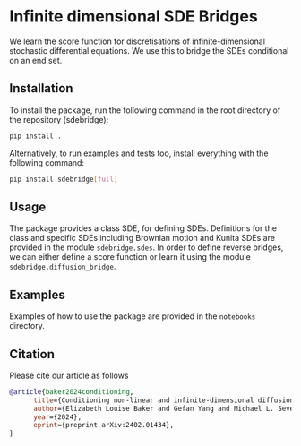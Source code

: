 # Infinite dimensional SDE Bridges

We learn the score function for discretisations of infinite-dimensional stochastic differential equations.
We use this to bridge the SDEs conditional on an end set.

## Installation

To install the package, run the following command in the root directory of the repository (sdebridge):

```bash
pip install .
```
Alternatively, to run examples and tests too, install everything with the following command:

```bash
pip install sdebridge[full]
```

## Usage

The package provides a class SDE, for defining SDEs.
Definitions for the class and specific SDEs including Brownian motion and Kunita SDEs are provided in the module `sdebridge.sdes`.
In order to define reverse bridges, we can either define a score function or learn it using the module `sdebridge.diffusion_bridge`.

## Examples

Examples of how to use the package are provided in the `notebooks` directory.

## Citation

Please cite our article as follows

```bibtex
@article{baker2024conditioning,
      title={Conditioning non-linear and infinite-dimensional diffusion processes},
      author={Elizabeth Louise Baker and Gefan Yang and Michael L. Severinsen and Christy Anna Hipsley and Stefan Sommer},
      year={2024},
      eprint={preprint arXiv:2402.01434},
}
```
